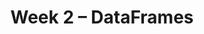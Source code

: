 ---
    title: Week 2 – DataFrames
    weekNumber: 2
    days:
      - date: 2023-1-16
        events:
          "N/A (MLK Day)":
      - date: 2023-1-17
        events:
          "**Lab 1**{: .label .label-lab } **Python, NumPy, and Pandas (due 1/17)**":
          "**SUR**{: .label .label-survey } **[Welcome Survey](https://docs.google.com/forms/d/e/1FAIpQLSe0_yIwytkjirqN26bMonQ3wQTzX7itZXd8KBeglaUeAZtIhA/viewform) (due 1/17)**":
      - date: 2023-1-18
        events:
          "**LEC 4**{: .label .label-lecture } Grouping":
            "[Ch. 5.1-5.2](https://notes.dsc80.com/content/05/introduction.html)"
          "**DIS 2**{: .label .label-disc } Lab 1 Reflection (due 1/21)":
      - date: 2023-1-19
        events:
          "**PROJ 1**{: .label .label-proj } **Gradebook 💯 (Checkpoint due 1/19)**":
      - date: 2023-1-20
        events:
          "**LEC 5**{: .label .label-lecture } Pivoting, Simpson's Paradox, and Concatenating":
            "[Ch. 5.3](https://notes.dsc80.com/content/05/appending-data.html)"      
---